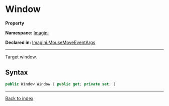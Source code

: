 # Window

**Property**

**Namespace:** [Imagini](Imagini.md)

**Declared in:** [Imagini.MouseMoveEventArgs](Imagini.MouseMoveEventArgs.md)

------



Target window.


## Syntax

```csharp
public Window Window { public get; private set; }
```

------

[Back to index](index.md)